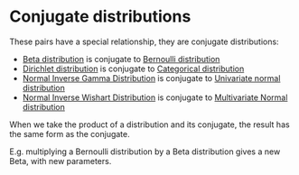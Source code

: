 # Conjugate distributions

These pairs have a special relationship, they are conjugate distributions:
- [Beta distribution](202210091028.md) is conjugate to [Bernoulli distribution](202210081016.md)
- [Dirichlet distribution](202210091107.md) is conjugate to [Categorical distribution](202210091049.md)
- [Normal Inverse Gamma Distribution](202210091117.md) is conjugate to [Univariate normal distribution](202210091114.md)
- [Normal Inverse Wishart Distribution](202210101311.md) is conjugate to [Multivariate Normal distribution](202210101307.md)

When we take the product of a distribution and its conjugate, the result has the same
form as the conjugate.

E.g. multiplying a Bernoulli distribution by a Beta distribution gives a new
Beta, with new parameters.
